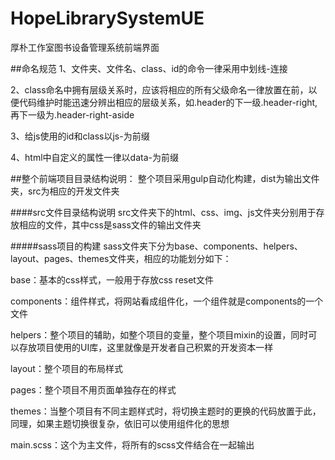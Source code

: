 # HopeLibrarySystemUE
厚朴工作室图书设备管理系统前端界面


##命名规范
1、文件夹、文件名、class、id的命令一律采用中划线-连接

2、class命名中拥有层级关系时，应该将相应的所有父级命名一律放置在前，以便代码维护时能迅速分辨出相应的层级关系，如.header的下一级.header-right,再下一级为.header-right-aside

3、给js使用的id和class以js-为前缀

4、html中自定义的属性一律以data-为前缀

##整个前端项目目录结构说明：
整个项目采用gulp自动化构建，dist为输出文件夹，src为相应的开发文件夹

####src文件目录结构说明
src文件夹下的html、css、img、js文件夹分别用于存放相应的文件，其中css是sass文件的输出文件夹

#####sass项目的构建
sass文件夹下分为base、components、helpers、layout、pages、themes文件夹，相应的功能划分如下：

base：基本的css样式，一般用于存放css reset文件

components：组件样式，将网站看成组件化，一个组件就是components的一个文件

helpers：整个项目的辅助，如整个项目的变量，整个项目mixin的设置，同时可以存放项目使用的UI库，这里就像是开发者自己积累的开发资本一样

layout：整个项目的布局样式

pages：整个项目不用页面单独存在的样式

themes：当整个项目有不同主题样式时，将切换主题时的更换的代码放置于此，同理，如果主题切换很复杂，依旧可以使用组件化的思想

main.scss：这个为主文件，将所有的scss文件结合在一起输出

